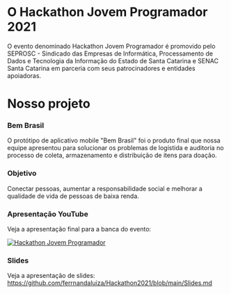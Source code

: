 # O Hackathon Jovem Programador 2021

O evento denominado Hackathon Jovem Programador é promovido pelo SEPROSC - Sindicado das Empresas de Informática, Processamento de Dados e Tecnologia da Informação do Estado de Santa Catarina e SENAC Santa Catarina em parceria com seus patrocinadores e entidades apoiadoras.


# Nosso projeto

### Bem Brasil

O protótipo de aplicativo mobile "Bem Brasil" foi o produto final que nossa equipe apresentou para solucionar os problemas de logístida e auditoria no processo de coleta, armazenamento e distribuição de itens para doação.

### Objetivo

Conectar pessoas, aumentar a responsabilidade social e melhorar a qualidade de vida de pessoas de baixa renda.

### Apresentação YouTube

Veja a apresentação final para a banca do evento:

 [![Hackathon Jovem Programador](https://res.cloudinary.com/marcomontalbano/image/upload/v1643119099/video_to_markdown/images/youtube--bw7KQ1rp6yc-c05b58ac6eb4c4700831b2b3070cd403.jpg)](https://youtu.be/bw7KQ1rp6yc?t=5659 "Hackathon Jovem Programador")

### Slides

Veja a apresentação de slides: https://github.com/ferrnandaluiza/Hackathon2021/blob/main/Slides.md
